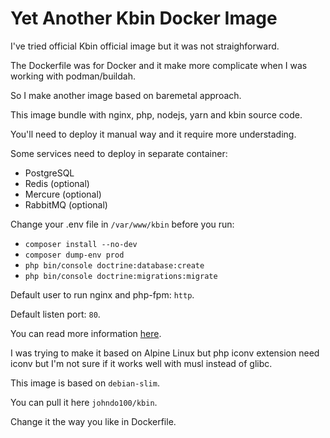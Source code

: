 # Yet Another Kbin Docker Image

I've tried official Kbin official image but it was not straighforward.

The Dockerfile was for Docker and it make more complicate when I was working with podman/buildah.

So I make another image based on baremetal approach.

This image bundle with nginx, php, nodejs, yarn and kbin source code.

You'll need to deploy it manual way and it require more understading.

Some services need to deploy in separate container:
- PostgreSQL
- Redis (optional)
- Mercure (optional)
- RabbitMQ (optional)

Change your .env file in `/var/www/kbin` before you run:
- `composer install --no-dev`
- `composer dump-env prod`
- `php bin/console doctrine:database:create`
- `php bin/console doctrine:migrations:migrate`

Default user to run nginx and php-fpm: `http`.

Default listen port: `80`.

You can read more information [here](https://codeberg.org/Kbin/kbin-core/wiki/Admin-Bare-Metal-Guide).

I was trying to make it based on Alpine Linux but php iconv extension need iconv but I'm not sure if it works well with musl instead of glibc.

This image is based on `debian-slim`.

You can pull it here `johndo100/kbin`.

Change it the way you like in Dockerfile.
